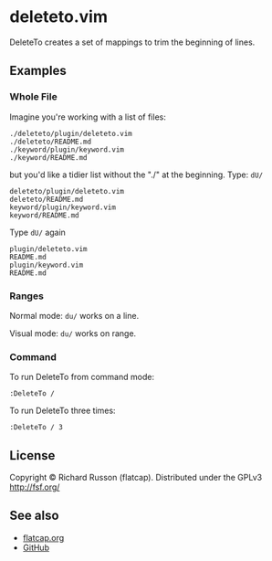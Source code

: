 # deleteto.vim

DeleteTo creates a set of mappings to trim the beginning of lines.

## Examples

### Whole File

Imagine you're working with a list of files:

    ./deleteto/plugin/deleteto.vim
    ./deleteto/README.md
    ./keyword/plugin/keyword.vim
    ./keyword/README.md

but you'd like a tidier list without the "./" at the beginning.
Type: `dU/`

    deleteto/plugin/deleteto.vim
    deleteto/README.md
    keyword/plugin/keyword.vim
    keyword/README.md

Type `dU/` again

    plugin/deleteto.vim
    README.md
    plugin/keyword.vim
    README.md

### Ranges

Normal mode: `du/` works on a line.

Visual mode: `du/` works on range.

### Command

To run DeleteTo from command mode:

```viml
:DeleteTo /
```

To run DeleteTo three times:

```viml
:DeleteTo / 3
```

## License

Copyright &copy; Richard Russon (flatcap).
Distributed under the GPLv3 <http://fsf.org/>

## See also

- [flatcap.org](https://flatcap.org)
- [GitHub](https://github.com/flatcap/vim-deleteto)

